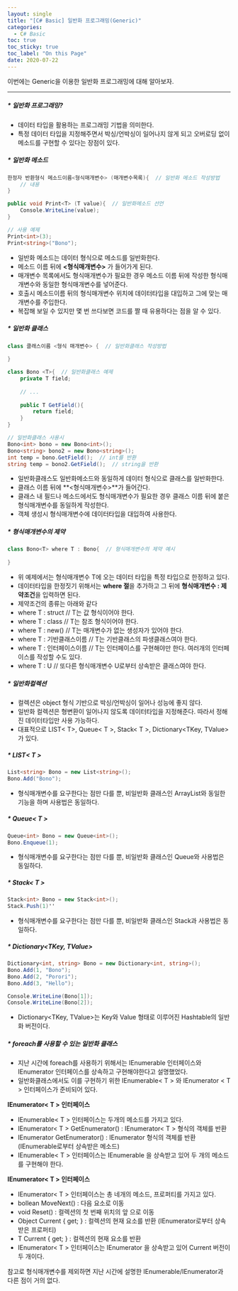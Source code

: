 ```yaml
---
layout: single
title: "[C# Basic] 일반화 프로그래밍(Generic)"
categories:
  - C# Basic
toc: true
toc_sticky: true
toc_label: "On this Page"
date: 2020-07-22
---
```




이번에는 Generic을 이용한 일반화 프로그래밍에 대해 알아보자.

-----

##### * 일반화 프로그래밍?

- 데이터 타입을 활용하는 프로그래밍 기법을 의미한다.
- 특정 데이터 타입을 지정해주면서 박싱/언박싱이 일어나지 않게 되고 오버로딩 없이 메소드를 구현할 수 있다는 장점이 있다.



##### * 일반화 메소드

```c#
한정자 반환형식 메소드이름<형식매개변수> (매개변수목록){  // 일반화 메소드 작성방법
    // 내용
}

public void Print<T> (T value){  // 일반화메소드 선언
    Console.WriteLine(value);
}

// 사용 예제
Print<int>(3);
Print<string>("Bono");
```

- 일반화 메소드는 데이터 형식으로 메소드를 일반화한다.
- 메소드 이름 뒤에 **<형식매개변수>** 가 들어가게 된다.
- 매개변수 목록에서도 형식매개변수가 필요한 경우 메소드 이름 뒤에 작성한 형식매개변수와 동일한 형식매개변수를 넣어준다.
- 호출시 메소드이름 뒤의 형식매개변수 위치에 데이터타입을 대입하고 그에 맞는 매개변수를 주입한다.
- 복잡해 보일 수 있지만 몇 번 쓰다보면 코드를 짤 때 유용하다는 점을 알 수 있다.



##### * 일반화 클래스

```c#
class 클래스이름 <형식 매개변수> {  // 일반화클래스 작성방법
    
}

class Bono <T>{  // 일반화클래스 예제
    private T field;
    
    // ...
    
    public T GetField(){
        return field;
    }
}

// 일반화클래스 사용시
Bono<int> bono = new Bono<int>();
Bono<string> bono2 = new Bono<string>();
int temp = bono.GetField();  // int를 반환
string temp = bono2.GetField();  // string을 반환
```

- 일반화클래스도 일반화메소드와 동일하게 데이터 형식으로 클래스를 일반화한다.
- 클래스 이름 뒤에 **<형식매개변수>**가 들어간다.
- 클래스 내 필드나 메소드에서도 형식매개변수가 필요한 경우 클래스 이름 뒤에 붙은 형식매개변수를 동일하게 작성한다.
- 객체 생성시 형식매개변수에 데이터타입을 대입하여 사용한다.



##### * 형식매개변수의 제약

```c#
class Bono<T> where T : Bono{  // 형식매개변수의 제약 예시
    
}
```

- 위 예제에서는 형식매개변수 T에 오는 데이터 타입을 특정 타입으로 한정하고 있다.
- 데이터타입을 한정짓기 위해서는 **where 절**을 추가하고 그 뒤에 **형식매개변수 : 제약조건**을 입력하면 된다.
- 제약조건의 종류는 아래와 같다
- where T : struct   //  T는 값 형식이어야 한다.
- where T : class  //  T는 참조 형식이어야 한다.
- where T : new()  //  T는 매개변수가 없는 생성자가 있어야 한다.
- where T : 기반클래스이름  //  T는 기반클래스의 파생클래스여야 한다.
- where T : 인터페이스이름  //  T는 인터페이스를 구현해야만 한다.  여러개의 인터페이스를 작성할 수도 있다.
- where T : U  // 또다른 형식매개변수 U로부터 상속받은 클래스여야 한다.



##### * 일반화컬렉션

- 컬렉션은 object 형식 기반으로 박싱/언박싱이 일어나 성능에 좋지 않다.
- 일반화 컬렉션은 형변환이 일어나지 않도록 데이터타입을 지정해준다.  따라서 정해진 데이터타입만 사용 가능하다.
- 대표적으로 LIST< T>, Queue< T >, Stack< T >, Dictionary<TKey, TValue> 가 있다.



##### * LIST< T >

```c#
List<string> Bono = new List<string>();
Bono.Add("Bono");
```

- 형식매개변수를 요구한다는 점만 다를 뿐, 비일반화 클래스인 ArrayList와 동일한 기능을 하며 사용법은 동일하다.



##### * Queue< T >

```c#
Queue<int> Bono = new Queue<int>();
Bono.Enqueue(1);
```

- 형식매개변수를 요구한다는 점만 다를 뿐, 비일반화 클래스인 Queue와 사용법은 동일하다.



##### * Stack< T >

```c#
Stack<int> Bono = new Stack<int>();
Stack.Push(1)''
```

- 형식매개변수를 요구한다는 점만 다를 뿐, 비일반화 클래스인 Stack과 사용법은 동일하다.



##### * Dictionary<TKey, TValue>

```c#
Dictionary<int, string> Bono = new Dictionary<int, string>();
Bono.Add(1, "Bono");
Bono.Add(2, "Porori");
Bono.Add(3, "Hello");

Console.WriteLine(Bono[1]);
Console.WriteLine(Bono[2]);
```

- Dictionary<TKey, TValue>는 Key와 Value 형태로 이루어진 Hashtable의 일반화 버전이다.



##### * foreach를 사용할 수 있는 일반화 클래스

- 지난 시간에 foreach를 사용하기 위해서는 IEnumerable 인터페이스와 IEnumerator 인터페이스를 상속하고 구현해야한다고 설명했었다.
- 일반화클래스에서도 이를 구현하기 위한 IEnumerable< T > 와 IEnumerator < T > 인터페이스가 준비되어 있다.

**IEnumerator< T > 인터페이스**

- IEnumerable< T > 인터페이스는 두개의 메소드를 가지고 있다.  
- IEnumerator< T > GetEnumerator() : IEnumerator< T > 형식의 객체를 반환
- IEnumerator GetEnumerator() : IEnumerator 형식의 객체를 반환  (IEnumerable로부터 상속받은 메소드)
- IEnumerable< T > 인터페이스는 IEnumerable 을 상속받고 있어 두 개의 메소드를 구현해야 한다.

**IEnumerator< T > 인터페이스**

- IEnumerator< T > 인터페이스는 총 네개의 메소드, 프로퍼티를 가지고 있다.
- bollean MoveNext() : 다음 요소로 이동
- void Reset() : 컬렉션의 첫 번째 위치의 앞 으로 이동
- Object Current { get; } : 컬렉션의 현재 요소를 반환  (IEnumerator로부터 상속받은 프로퍼티)
- T Current { get; } : 컬렉션의 현재 요소를 반환
- IEnumerator< T > 인터페이스는 IEnumerator 을 상속받고 있어 Current 버전이 두 개이다.



참고로 형식매개변수를 제외하면 지난 시간에 설명한 IEnumerable/IEnumerator과 다른 점이 거의 없다.













